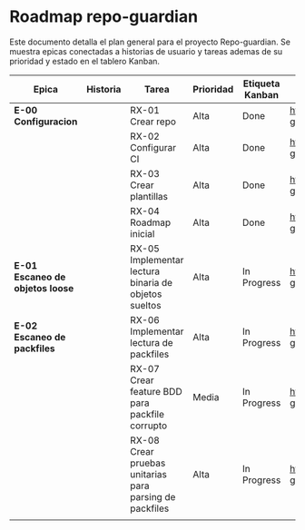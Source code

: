 # Roadmap repo-guardian

Este documento detalla el plan general para el proyecto Repo-guardian. Se muestra epicas conectadas a historias de usuario y tareas ademas de su prioridad y estado en el tablero Kanban.

|   Epica   |   Historia    |   Tarea   |   Prioridad   |   Etiqueta Kanban |   Issue en GitHub |
|-----------|---------------|-----------|---------------|-------------------|-------------------|
| **E-00 Configuracion**|| RX-01 Crear repo | Alta  | Done | https://github.com/axvg/repo-guardian/issues/1 |
|   | | RX-02 Configurar CI | Alta  | Done | https://github.com/axvg/repo-guardian/issues/2 |
|   | | RX-03 Crear plantillas  | Alta  | Done | https://github.com/axvg/repo-guardian/issues/3 |
|   | | RX-04 Roadmap inicial   | Alta  | Done | https://github.com/axvg/repo-guardian/issues/4 |
| **E-01 Escaneo de objetos loose**|| RX-05 Implementar lectura binaria de objetos sueltos | Alta  | In Progress | https://github.com/axvg/repo-guardian/issues/6 |
| **E-02 Escaneo de packfiles**|| RX-06 Implementar lectura de packfiles | Alta  | In Progress | https://github.com/axvg/repo-guardian/issues/9 |
|   | | RX-07 Crear feature BDD para packfile corrupto | Media  | In Progress | https://github.com/axvg/repo-guardian/issues/10 |
|   | | RX-08 Crear pruebas unitarias para parsing de packfiles | Alta  | In Progress | https://github.com/axvg/repo-guardian/issues/11 |
|   |